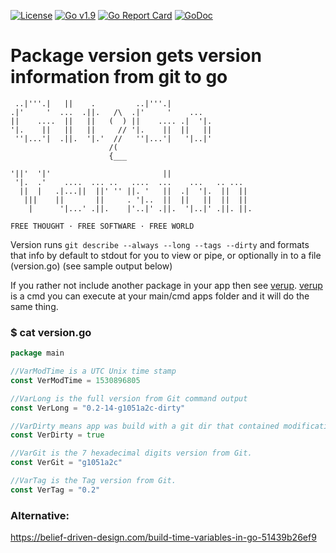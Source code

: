 [![License](https://img.shields.io/badge/license-MIT-blue.svg)](https://opensource.org/licenses/MIT)
[![Go v1.9](https://img.shields.io/badge/Go-v1.9-green.svg)](http://golang.org)
[![Go Report Card](https://goreportcard.com/badge/bitbucket.org/gotamer/version)](https://goreportcard.com/report/github.com/gotamer/version)
[![GoDoc](https://godoc.org/github.com/gotamer/version?status.svg)](https://godoc.org/github.com/gotamer/version)


# Package version gets version information from git to go

```
 ..|'''.|   ||    .         ..|'''.|
.|'     '  ...  .||.   /\  .|'     '    ...
||    ....  ||   ||   (  ) ||    .... .|  '|.
'|.    ||   ||   ||     // '|.    ||  ||   ||
 ''|...'|  .||.  '|.'  //   ''|...'|   '|..|'
                      /(
                      {___

'||'  '|'                         ||
 '|.  .'    ....  ... ..   ....  ...    ...   .. ...
  ||  |   .|...||  ||' '' ||. '   ||  .|  '|.  ||  ||
   |||    ||       ||     . '|..  ||  ||   ||  ||  ||
    |      '|...' .||.    |'..|' .||.  '|..|' .||. ||.

FREE THOUGHT · FREE SOFTWARE · FREE WORLD
```

Version runs `git describe --always --long --tags --dirty` and formats that info
by default to stdout for you to view or pipe, or optionally in to a file (version.go)
(see sample output below)

If you rather not include another package in your app then see [verup](https://github.com/gotamer/version/tree/master/verup).
[verup](https://github.com/gotamer/version/tree/master/verup) is a cmd you can execute at your main/cmd apps folder and it will do the same thing.


### $ cat version.go
```go
package main

//VarModTime is a UTC Unix time stamp
const VerModTime = 1530896805

//VarLong is the full version from Git command output
const VerLong = "0.2-14-g1051a2c-dirty"

//VarDirty means app was build with a git dir that contained modifications which had not been committed.
const VerDirty = true

//VarGit is the 7 hexadecimal digits version from Git.
const VerGit = "g1051a2c"

//VarTag is the Tag version from Git.
const VerTag = "0.2"

```

### Alternative:
https://belief-driven-design.com/build-time-variables-in-go-51439b26ef9
